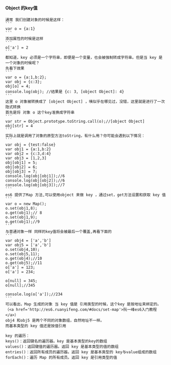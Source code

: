 #### Object 的key值
	通常 我们创建对象的时候是这样： 
	```
	var o = {a:1}
	```
	添加属性的时候是这样
	```
	o['a'] = 2
	```
	都知道，key 必须是一个字符串，即便是一个变量，也会被强制转成字符串。但是当 key 是一个对象的时候呢？ 
	先看下效果
	```
	var o = {a:1,b:2};
	var obj = {c:3};
	obj[o] = 4;
	console.log(obj); //结果是 {c: 3, [object Object]: 4}
	```
	这里 o 对象被转换成了 [object Object] ，咦似乎在哪见过，没错，这里就是进行了一次隐式转换
	首先是将 对象 o 这个key准换成字符串
	```
	var str = Object.prototype.toString.call(o);//[object Object]
	obj[str] = 4
	```
	实际上就是调用了对象的原型方法toString，有什么用？你可能会遇到以下情况：
	```
	var obj = {test:false}
	var obj1 = {a:1,b:2}
	var obj2 = {c:3,d:4}
	var obj3 = [1,2,3]
	obj[obj1] = 5;
	obj[obj2] = 6;
	obj[obj3] = 7;
	console.log(obj[obj1]);//6
	console.log(obj[obj2]);//6
	console.log(obj[obj3]);//7
	```
	es6 提供了Map 方法,可以使用object 来做 key ，通过set，get方法设置和获取 key 值
	```
	var o = new Map();
	o.set(obj1,8);
	o.get(obj1);// 8
	o.set(obj1,9);
	o.get(obj1);//9
	```
	与普通对象一样 同样的key值将会被最后一个覆盖,再看下面的
	```
	var obj4 = ['a','b']
	var obj5 = ['a','b']
	o.set(obj4,10);
	o.set(obj5,11);
	o.get(obj4);//10
	o.get(obj5);//11
	o['a'] = 123;
	o['a'] = 234;

	o[null] = 345;
	o[null];//345

	console.log(o['a']);//234
	```	
	可以看出，Map 生成的对象 当 key 值是 引用类型的时候，这个key 是按地址来绑定的。（<a href='http://es6.ruanyifeng.com/#docs/set-map'>阮一峰es6入门教程</a>）
	obj4 和obj5 是两个不同的对象数组，自然地址不一样。
	而基本类型的 key 值还是按值引用

	key 的遍历：
	keys()：返回键名的遍历器。key 是基本类型的key的数组
	values()：返回键值的遍历器。返回 key 是基本类型的值的数组
	entries()：返回所有成员的遍历器。返回 key 是基本类型的 key与value组成的数组
	forEach()：遍历 Map 的所有成员。返回 key 是引用类型的值
